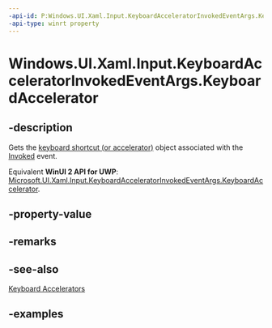 ```yaml
---
-api-id: P:Windows.UI.Xaml.Input.KeyboardAcceleratorInvokedEventArgs.KeyboardAccelerator
-api-type: winrt property
---
```


<!-- Property syntax.
public KeyboardAccelerator KeyboardAccelerator { get; }
-->

# Windows.UI.Xaml.Input.KeyboardAcceleratorInvokedEventArgs.KeyboardAccelerator

## -description
Gets the [keyboard shortcut (or accelerator)](keyboardaccelerator.md) object associated with the [Invoked](keyboardaccelerator_invoked.md) event.

Equivalent **WinUI 2 API for UWP**: [Microsoft.UI.Xaml.Input.KeyboardAcceleratorInvokedEventArgs.KeyboardAccelerator](/windows/winui/api/microsoft.ui.xaml.input.keyboardacceleratorinvokedeventargs.keyboardaccelerator).

## -property-value

## -remarks

## -see-also
[Keyboard Accelerators](/windows/uwp/design/input/keyboard-accelerators)

## -examples

